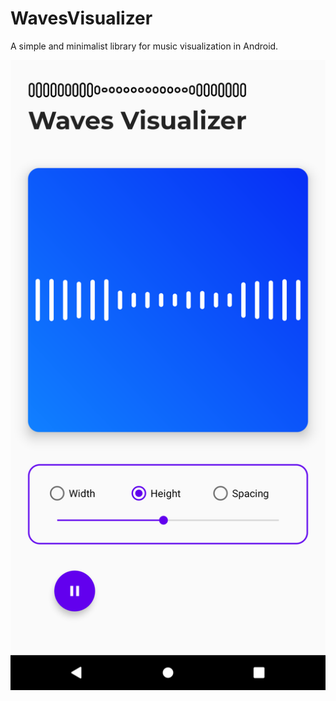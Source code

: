 # WavesVisualizer
A simple and minimalist library for music visualization in Android. 

![Visualizer](https://github.com/MicroRJ/FlowVisualizer/blob/master/art/screenshot.png)
